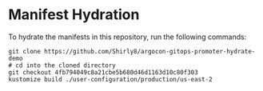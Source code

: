# Manifest Hydration

To hydrate the manifests in this repository, run the following commands:

```shell
git clone https://github.com/Shirly8/argocon-gitops-promoter-hydrate-demo
# cd into the cloned directory
git checkout 4fb794049c8a21cbe5b680d46d1163d10c80f303
kustomize build ./user-configuration/production/us-east-2
```
